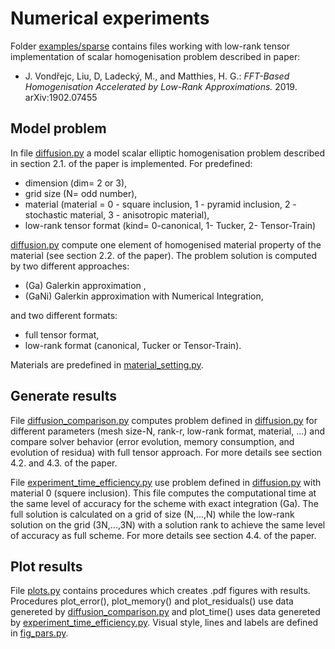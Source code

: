 Numerical experiments 
========
Folder [examples/sparse](#examples/sparse) contains files working with low-rank tensor implementation of scalar homogenisation problem described in paper:

 - J. Vondřejc, Liu, D, Ladecký, M., and Matthies, H. G.: *FFT-Based Homogenisation Accelerated by Low-Rank Approximations.* 2019. arXiv:1902.07455

## Model problem
In file [diffusion.py](#diffusion.py) a model scalar elliptic homogenisation problem described in section 2.1. of the paper is implemented.
For predefined:

 -  dimension (dim= 2 or 3),
 - grid size (N= odd number),
 - material (material = 0 - square inclusion,
    1 - pyramid inclusion, 2 - stochastic material, 3 - anisotropic material),
 - low-rank tensor format (kind= 0-canonical, 1- Tucker, 2- Tensor-Train)
  
 [diffusion.py](#diffusion.py) compute one element of homogenised material property of the material (see section 2.2. of the paper).
 The problem solution is computed by two different approaches: 
  
   - (Ga) Galerkin approximation ,
   - (GaNi) Galerkin approximation with Numerical Integration,
 
  and two different formats:
  
   - full tensor format,
   - low-rank format (canonical, Tucker or Tensor-Train).

Materials are predefined in [material_setting.py](#material_setting.py).

## Generate results

File [diffusion_comparison.py](#diffusion_comparison.py) computes problem defined
in [diffusion.py](#diffusion.py) for different parameters (mesh size-N, rank-r, low-rank format, material, ...) and compare solver behavior
  (error evolution, memory consumption, and evolution of residua) with full tensor approach. For more details see section 4.2. and 4.3. of the paper.

File [experiment_time_efficiency.py](#experiment_time_efficiency.py) use problem defined in [diffusion.py](#diffusion.py) with material 0 (squere inclusion). 
This file computes the computational time at the same level of accuracy for the scheme with exact integration (Ga). The full solution is calculated on a grid of size (N,...,N) while the low-rank solution on the grid (3N,...,3N) with a solution rank to achieve the same level of accuracy as full scheme. For more details see section 4.4. of the paper.


## Plot results

File [plots.py](#plots.py) contains procedures which creates .pdf figures with results.
Procedures plot_error(), plot_memory() and plot_residuals() use data genereted by [diffusion_comparison.py](#diffusion_comparison.py) 
 and plot_time() uses data genereted by [experiment_time_efficiency.py](#experiment_time_efficiency.py).
Visual style, lines and labels are defined in [fig_pars.py](#fig_pars.py).


